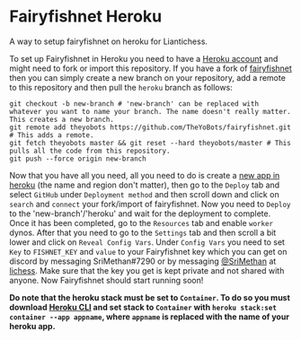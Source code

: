 # Fairyfishnet Heroku
A way to setup fairyfishnet on heroku for Liantichess.

To set up Fairyfishnet in Heroku you need to have a [Heroku account](https://signup.heroku.com/login) and might need to fork or import this repository. If you have a fork of [fairyfishnet](https://github.com/gbtami/fairyfishnet) then you can simply create a new branch on your repository, add a remote to this repository and then pull the `heroku` branch as follows:

```
git checkout -b new-branch # 'new-branch' can be replaced with whatever you want to name your branch. The name doesn't really matter. This creates a new branch.
git remote add theyobots https://github.com/TheYoBots/fairyfishnet.git # This adds a remote.
git fetch theyobots master && git reset --hard theyobots/master # This pulls all the code from this repository.
git push --force origin new-branch
```

Now that you have all you need, all you need to do is create a [new app in heroku](https://dashboard.heroku.com/new-app) (the name and region don't matter), then go to the `Deploy` tab and select `GitHub` under `Deployment method` and then scroll down and click on `search` and `connect` your fork/import of fairyfishnet. Now you need to `Deploy` to the 'new-branch'/'heroku' and wait for the deployment to complete. Once it has been completed, go to the `Resources` tab and enable `worker` dynos. After that you need to go to the `Settings` tab and then scroll a bit lower and click on `Reveal Config Vars`. Under `Config Vars` you need to set `Key` to `FISHNET_KEY` and `value` to your Fairyfishnet key which you can get on discord by messaging SriMethan#7290 or by messaging [@SriMethan](https://lichess.org/@/SriMethan) at [lichess](https://lichess.org). Make sure that the key you get is kept private and not shared with anyone. Now Fairyfishnet should start running soon!

**Do note that the heroku stack must be set to `Container`. To do so you must download [Heroku CLI](https://devcenter.heroku.com/articles/heroku-cli#download-and-install) and set stack to `Container` with `heroku stack:set container --app appname`, where `appname` is replaced with the name of your heroku app.**